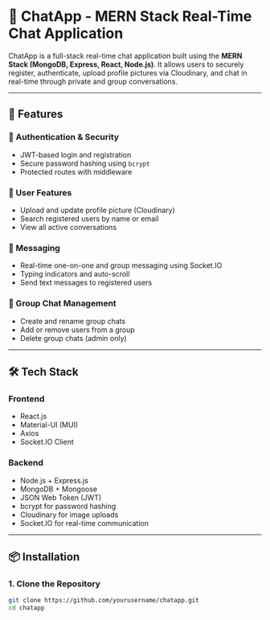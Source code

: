 # 💬 ChatApp - MERN Stack Real-Time Chat Application

ChatApp is a full-stack real-time chat application built using the **MERN Stack (MongoDB, Express, React, Node.js)**. It allows users to securely register, authenticate, upload profile pictures via Cloudinary, and chat in real-time through private and group conversations.

---

## 🚀 Features

### 🔐 Authentication & Security
- JWT-based login and registration
- Secure password hashing using `bcrypt`
- Protected routes with middleware

### 👤 User Features
- Upload and update profile picture (Cloudinary)
- Search registered users by name or email
- View all active conversations

### 💬 Messaging
- Real-time one-on-one and group messaging using Socket.IO
- Typing indicators and auto-scroll
- Send text messages to registered users

### 👥 Group Chat Management
- Create and rename group chats
- Add or remove users from a group
- Delete group chats (admin only)

---

## 🛠️ Tech Stack

### Frontend
- React.js
- Material-UI (MUI)
- Axios
- Socket.IO Client

### Backend
- Node.js + Express.js
- MongoDB + Mongoose
- JSON Web Token (JWT)
- bcrypt for password hashing
- Cloudinary for image uploads
- Socket.IO for real-time communication

---

## 📦 Installation

### 1. Clone the Repository

```bash
git clone https://github.com/yourusername/chatapp.git
cd chatapp
